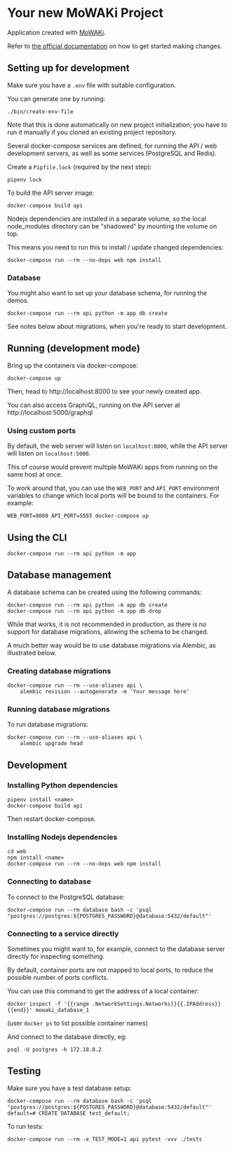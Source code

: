 # Your new MoWAKi Project

Application created with [MoWAKi].

Refer to [the official documentation] on how to get started making changes.

[MoWAKi]: https://github.com/rshk/mowaki-project
[the official documentation]: https://docs.mowaki.org/en/latest/


## Setting up for development

Make sure you have a ``.env`` file with suitable configuration.

You can generate one by running:

```
./bin/create-env-file
```

Note that this is done automatically on new project initialization;
you have to run it manually if you cloned an existing project
repository.

Several docker-compose services are defined, for running the API / web
development servers, as well as some services (PostgreSQL and Redis).

Create a ``Pipfile.lock`` (required by the next step):

    pipenv lock

To build the API server image:

    docker-compose build api

Nodejs dependencies are installed in a separate volume, so the local
node_modules directory can be "shadowed" by mounting the volume on top.

This means you need to run this to install / update changed dependencies:

    docker-compose run --rm --no-deps web npm install

### Database

You might also want to set up your database schema, for running the demos.

    docker-compose run --rm api python -m app db create

See notes below about migrations, when you're ready to start development.


## Running (development mode)

Bring up the containers via docker-compose:

    docker-compose up

Then, head to http://localhost:8000 to see your newly created app.

You can also access GraphiQL, running on the API server at http://localhost:5000/graphql


### Using custom ports

By default, the web server will listen on ``localhost:8000``, while
the API server will listen on ``localhost:5000``.

This of course would prevent multiple MoWAKi apps from running on the
same host at once.

To work around that, you can use the ``WEB_PORT`` and ``API_PORT``
environment variables to change which local ports will be bound to the
containers. For example:

    WEB_PORT=8080 API_PORT=5555 docker-compose up


## Using the CLI

    docker-compose run --rm api python -m app


## Database management

A database schema can be created using the following commands:

    docker-compose run --rm api python -m app db create
    docker-compose run --rm api python -m app db drop

While that works, it is not recommended in production, as there is no
support for database migrations, allowing the schema to be changed.

A much better way would be to use database migrations via Alembic, as
illustrated below.

### Creating database migrations

    docker-compose run --rm --use-aliases api \
        alembic revision --autogenerate -m 'Your message here'


### Running database migrations

To run database migrations:

    docker-compose run --rm --use-aliases api \
        alembic upgrade head


## Development

### Installing Python dependencies

    pipenv install <name>
    docker-compose build api

Then restart docker-compose.


### Installing Nodejs dependencies

    cd web
    npm install <name>
    docker-compose run --rm --no-deps web npm install


### Connecting to database

To connect to the PostgreSQL database:

    docker-compose run --rm database bash -c 'psql "postgres://postgres:${POSTGRES_PASSWORD}@database:5432/default"'


### Connecting to a service directly

Sometimes you might want to, for example, connect to the database
server directly for inspecting something.

By default, container ports are not mapped to local ports, to reduce
the possible number of ports conflicts.

You can use this command to get the address of a local container:

    docker inspect -f '{{range .NetworkSettings.Networks}}{{.IPAddress}}{{end}}' mowaki_database_1

(user ``docker ps`` to list possible container names)

And connect to the database directly, eg:

    psql -U postgres -h 172.18.0.2


## Testing

Make sure you have a test database setup:

    docker-compose run --rm database bash -c 'psql "postgres://postgres:${POSTGRES_PASSWORD}@database:5432/default"'
    default=# CREATE DATABASE test_default;


To run tests:

    docker-compose run --rm -e TEST_MODE=1 api pytest -vvv ./tests
